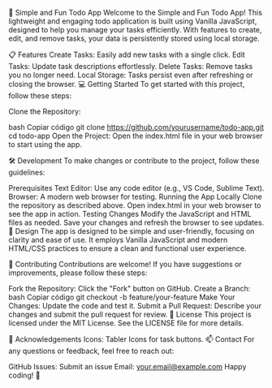 🚀 Simple and Fun Todo App
Welcome to the Simple and Fun Todo App! This lightweight and engaging todo application is built using Vanilla JavaScript, designed to help you manage your tasks efficiently. With features to create, edit, and remove tasks, your data is persistently stored using local storage.

📋 Features
Create Tasks: Easily add new tasks with a single click.
Edit Tasks: Update task descriptions effortlessly.
Delete Tasks: Remove tasks you no longer need.
Local Storage: Tasks persist even after refreshing or closing the browser.
💻 Getting Started
To get started with this project, follow these steps:

Clone the Repository:

bash
Copiar código
git clone https://github.com/yourusername/todo-app.git
cd todo-app
Open the Project:
Open the index.html file in your web browser to start using the app.

🛠️ Development
To make changes or contribute to the project, follow these guidelines:

Prerequisites
Text Editor: Use any code editor (e.g., VS Code, Sublime Text).
Browser: A modern web browser for testing.
Running the App Locally
Clone the repository as described above.
Open index.html in your web browser to see the app in action.
Testing Changes
Modify the JavaScript and HTML files as needed.
Save your changes and refresh the browser to see updates.
🎨 Design
The app is designed to be simple and user-friendly, focusing on clarity and ease of use. It employs Vanilla JavaScript and modern HTML/CSS practices to ensure a clean and functional user experience.

🤝 Contributing
Contributions are welcome! If you have suggestions or improvements, please follow these steps:

Fork the Repository: Click the "Fork" button on GitHub.
Create a Branch:
bash
Copiar código
git checkout -b feature/your-feature
Make Your Changes: Update the code and test it.
Submit a Pull Request: Describe your changes and submit the pull request for review.
📝 License
This project is licensed under the MIT License. See the LICENSE file for more details.

📜 Acknowledgements
Icons: Tabler Icons for task buttons.
📫 Contact
For any questions or feedback, feel free to reach out:

GitHub Issues: Submit an issue
Email: your.email@example.com
Happy coding! 🚀
